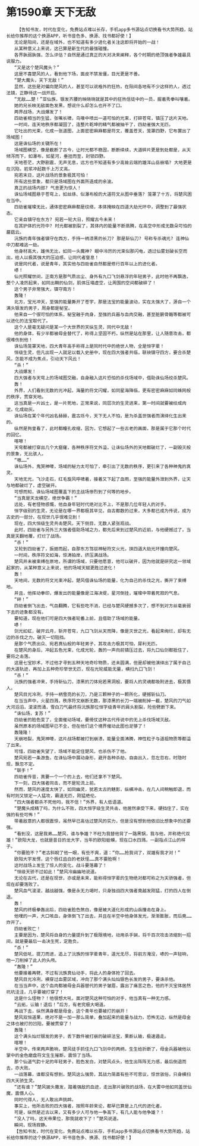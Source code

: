 # 第1590章 天下无敌
        【告知书友，时代在变化，免费站点难以长存，手机app多书源站点切换看书大势所趋，站长给你推荐的这个换源APP，听书音色多、换源、找书都好使！】
       无论是阳间，还是在域外，也不知道有多少进化者关注这即将开始的一战！
       从某种意义上来说，这已算是新生代的最强碰撞。
       各界孰弱孰强，怎么评估？自然是通过真正的大对决来阐释，各个时期的绝顶强者争雄最具说服力。
       “又是这个楚风魔头？”
       这是不喜楚风的人，看到他下场，面皮不禁发僵，目光更是不善。
       “楚大魔头，天下无敌！”
       显然，这些是对偏向楚风的人，甚至可以说格外的狂热，在阳间各地有不少这样的人，透过法镜，正静待这一战开启。
       “无敌……楚！”亚仙族，银发齐腰的映晓晓就是其中的狂热信徒中的一员，握着秀拳叫嚷着。
       她的兄长映无敌面色发黑，想说什么却怎么也开不了口。
       两界战场，大战爆发了！
       四劫雀相当的生猛，张嘴长啸，鸟喙中喷出一道可怕的光束，打碎苍穹，镇压了这片天地。
       一时间，连天地秩序都凝固了，连整片乾坤的精气都被抽干了，四劫雀强大无匹。
       它吐出的光束，化成一张道图，上面密密麻麻都是符文，覆盖苍天，笼罩四野，它布置出了场域图！
       这是诛仙场的关键所在！
       场域图横空，像是截断了古今，让时光都不稳固，断断续续，大道碎片更是到处都是，从天倾泻而下，如瀑布，如星河，垂挂而至，封锁四野。
       天地苍茫，大野剧震，无声无息，远方也不知道有多少高耸云端的雄浑山岳崩塌? 大地更是在沉陷，岩浆冲起数千上万丈高。
       宛若末日，这片战场的景象极其可怕！
       所有这些景象，都只是场域图在外面所造成的余波。
       真正的战场内部? 气息更为惊人！
       诛仙场域图悬于苍穹上，如丝绦、似瀑布般的大道符文从图中垂落? 笼罩了十方，将楚风困在当中。
       四劫雀璀璨无比，通体密密麻麻都是纹络，本体掩映在四道大劫光环中，调整到了最强状态。
       它亲自镇守在东方? 宛若一轮大日，照耀古今未来！
       在其护体的光符中? 时光都被割裂了，其体内的能量不断蒸腾，在高空中形成无数朵可怕的蘑菇云。
       沅族的青年强者镇守在西方，手持一柄漆黑的长刀? 那是斩仙刀? 号称专杀魂光? 连神仙中刀都难逃一劫。
       他身材高大，雄伟无比，如同一头魔神? 眼中冷厉的光束似那闪电，透过仙雾划破长空而出，给人以极其强大的压迫感，让同代者窒息！
       说是同代者，说是青年，其实他与四劫雀自然都是修行百年以上的进化者。
       哧！
       仙光照耀世间，正南方是那气质出尘、身外有九口飞剑悬浮的年轻男子，此时他不再飘逸，整个人凌厉起来，如同出鞘的仙剑，肌体压塌虚空，让周围的空间都破碎了！
       这个男子非常强大，镇守南方！
       轰隆！
       北方，宝光冲天，至强的能量撕开了苍宇，那是法宝的能量波动，实在太强大了，源自一个满头银发的男子，周身都是秘宝。
       他来自一个很可怕的体系，秘宝融于肉身，至强的兵器与血肉交融，甚至脏腑骨骼等都被可以进化的法宝取代了。
       这个人是毫无疑问是某一个大世界的天纵生灵，同代中无敌！
       他的身体，有少半都被母金替代了，称得上坚固不朽，纵然是站在那里，让人随意攻击，都很难伤到他！
       诛仙场笼罩天地，四大青年高手称得上是同时代中的绝世人物，全是恒字辈！
       恒级生灵，但凡出现一人就足以载入史册中，现在四大强者共临，联袂镇守四方，要合杀楚风，怎能不成为焦点，引动天下风云！
       “杀！”
       大战爆发！
       四大强者与天穹上的场域图交融，自身融入这片恐怕的杀伐场域中，借助诛仙场绞杀楚风。
       轰！
       外界，人们看到无数的光冲起，海量的符文闪耀，如同星海降临，更有密密麻麻如同蛛网般的秩序，贯穿天地。
       这当真是一片凶土，是一片死地，正常来说，同层次的生灵进来，第一时间就要被绞成肉泥，化成劫灰。
       诛仙场在某个年代凶名赫赫，震古烁今，天下无人不怕，是为杀盖世强者而演绎化生出来的。
       纵然是狗皇看了，此时都瞳孔收缩，因为，它想起了一些古老的画面，那是属于它那个时代的回忆。
       喀嚓！
       天穹都被打穿出几个大窟窿，各种秩序符文外溢，让诛仙场外的天地都破烂了，一副毁灭般的景象，无比骇人。
       “嗷……”
       诛仙场外，鬼哭神嚎，场域的秘力太可怕了，牵引出了无数的秩序，更引来了各种神鬼的真灵。
       天地无光，飞沙走石，红毛旋风呼啸着，接着又下起了血雨，至强的能量外泄到外界，让天与地都破烂了，虚空破开。
       可想而知，诛仙场域图覆盖下的主战场惨烈到了何等的地步。
       “当真是天龙横空，绝世争霸！”
       远处，有老怪物感慨，他自身年轻时代绝对比不上，不是那几位年轻人的对手。
       恒字级别的生灵，无论是在哪一界都极其罕见，自古都数的过来，大多都已成为传说，成为古史的一部分，在现世几乎很难见到！
       现在，四大恒级生灵共击楚风，天下侧目，无数人紧张观战。
       此时，四劫雀与另外三大强者借助场域之力，都先后来到过楚风的近前，与他硬撼过了，当真是天翻地覆，打烂了战场。
       “杀！”
       又轮到四劫雀了，振翅而起，自那东方驾驭神秘符文火光，挟四道大劫光环撞向楚风。
       一时间，秩序符文如海，惊涛拍岸，挤压满战场。
       楚风并未被束缚在原地，所谓的场域，只要他愿意，他可以破开，因为他就是研究这一领域起家的，从某种意义上来说，他的场域天赋更胜过进化！
       轰！
       天地间，无数的符文光束冲起，楚风借诛仙场的能量，化为自己的杀伐之光，撕开了束缚地。
       并且，他挥动拳印，爆发出的能量像是江海决堤，星河倒挂，璀璨中带着死寂的气息。
       “砰！”
       四劫雀倒飞出去，气血翻腾，它有些吃不消，已经与楚风硬撼多次了，想不到对方丝毫衰弱下去的迹象都没有。
       要知道，现在他们可是四大强者轮番上前，且借助了场域的能量。
       哧！
       剑光如虹，破开云月，斩开苍穹，九口飞剑从天而降，像是灭世之光，看起来绚烂，却有无边的杀伐之力，破灭一切阻挡。
       是那个气质出众、宛若真仙般的年轻男子，其攻击力极其可怕，犀利无匹。
       在楚风的身后，冲起五色光束，化成光轮，轰的一声向前镇压过去，将九口仙剑都抵住了，要将之击落。
       这是七宝妙术，不过他才寻到五种天地奇珍物质，还未圆满，但是却被他演绎出了属于自己的大道轨迹，再加上五种奇珍举世无匹，现在光轮威能无量，横扫九口飞剑！
       “杀！”
       沅族的强者冲来，手持斩仙刀，漆黑的刀体宛若黑洞般，要将人的灵魂都吸附进去，极其慑人。
       楚风目光冷冽，手持一柄雪亮的长刀，乃是三颗种子的一颗所化，硬撼斩仙刀。
       在当当声中，火星四溅，秩序符文崩断无数，那漆黑的长刀一端被削掉一截，楚风的刀气如大河滔滔，滚滚而涌，雪白刀气最终将沅族那位恒字级青年的肩头割裂，险些劈断下来。
       “诛仙场，复苏！”
       四劫雀的脸色变了，全面催动场域，要倚仗这种古代传说中的无上杀伐场域灭敌。
       虽然原本的场域图早已不全，但在他们这个境界催动此图也足够了！
       轰隆隆！
       天崩地裂，鬼哭神嚎，这片战场都被打到崩溃，能量全面沸腾，神性粒子与道祖物质等都溢了出来。
       可惜，四劫雀失望了，场域不能定住楚风，也杀伤不了他。
       楚风宛若一条游鱼，在诛仙场中展动身形，避开各种杀劫，自由出入，忽左忽右，时隐时现，飘忽不定。
       “联手！”
       四劫雀传音，真要一个一个的上去，他们还拿不下楚风。
       下一刻，四大强者同击，而不是轮流上前。
       然而，楚风的速度太快了，如同幽灵，犹若太古的魅影，纵横冲击，在几人间稍触即退，而有时则又锁定一人猛攻，霸道无匹，刚猛绝伦。
       “四大强者都杀不死他吗，我不信！”外界，有人低语道。
       “楚魔头成精了吗，为什么不败，四大恒字级生灵共击，他居然承受下来，硬挡住了，实在强的有些可怖！”
       带着敌意的人都很震惊，虽然早已高估过楚风的实力，但是没有想到他依旧比想象中的还要强。
       “看到没，这是我弟……楚风，谁与争雄？不枉为我替他背了一路黑锅，我与他，并称绝代双雄！”欧阳大龙，也就是昔日的龙大宇，当年的欧阳蛤蟆，现在口水四溅，一副指点江山的样子。
       “你要脸不？”老古斜睨了他一眼，有些不爽，道：“你……抢我词了，双雄有我才对！”
       欧阳大宇发愣，这个唇红齿白的老妖怪……真不要脸啊！
       这时战场上发生了惊人的变化，战斗要落幕了！
       “恒级天骄不过如此！”楚风冷幽幽地说道。
       无论在古代，还是在现世，亦或是未来，能称得恒字辈的生物绝对都可称之为天骄强者，但现在却要落败了。
       楚风血气滚滚，越战越强，像是永无力竭时，只身独战四大强者竟越发刚猛，打的四人在倒退。
       轰！
       楚风的终极拳轰出后，四劫雀脸色煞白，像是被大道化形成的山岳撞击在身上。
       他噗的一声，大口咳血，身体倒飞了出去，并且在半空中他身体发光，渐渐膨胀，而后竟……炸开了。
       四劫雀败亡！
       主要是因为，楚风将自身的力量提升到了极限境地，动用杀手锏，将千百次攻击浓缩到一招间，就是要最后一击决生死，定胜负。
       “杀！”
       楚风低吼，提刀而进，追上了沅族的恒字辈青年，道光无尽，将前方淹没，哧的一声轻响，他一刀削掉了此人的头颅。
       “轰隆！”
       他要接着再劈，不过有沅族真仙动手，将此人的身体抢了回去。
       楚风目光冷冽，横穿过血雾区域，冲向了那个满头灿灿银色长发的男子，要诛杀他。
       在当当声中，这个血肉都被母金兵器替代的男子皱眉，露出了痛苦之色，他的不灭宝体居然坑坑洼洼，几乎要被打穿了！
       这是什么怪物？！他很想大吼，面对楚风这种可怕的对手，他当真有一种无力感。
       “云拓，认输！退后！”后方，有老究极大喝道。
       再战下去，纵然满身都是母金，这个青年也要被打的崩开！
       楚风双恒道果，绝对不是一加一那么简单，叠加起来的能量与战力，恐怖无边，纵然是母金之体也被打的凹陷，要被贯穿了！
       轰隆！
       这个满头灿烂银发的男子，丢下数件被打崩的破碎法宝，果断认输，极速遁走。
       喀嚓！
       半空中，传来两声脆响，楚风徒手抓住九口飞剑中的两柄，生生给折断了，母金兵器被他以掌中的金色磨盘符文生生摧断，震惊了当场。
       那个仙道气韵十足的年轻男子，脸色发白，对楚风点头，他生出阵阵无力感，最后倒退而去，亦大败。
       一战落幕，谁都没有想到，楚风这么强势，其战力简直有些不可思议，惊世骇俗，只身横扫四大天骄生灵。
       “还有谁？”楚风披头撒发，踏着强敌的血迹，走出那片破败的战场，在大雾中他如同盖世仙魔，震慑人心。
       同时代得人，无人敢出声挑衅。
       事实上，他所击败的四大强者，按照年龄来论，都早已算是上几代的进化者。
       可是，纵然是近古以来，又有多少人可与他一争高下，有几人能与他争雄？！
       “没人了吗，这天帝果位，那我就收下了！”楚风说道。
       瞬间，现场寂静。
       【告知书友，时代在变化，免费站点难以长存，手机app多书源站点切换看书大势所趋，站长给你推荐的这个换源APP，听书音色多、换源、找书都好使！】